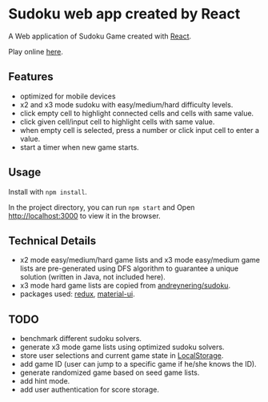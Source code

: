 # Sudoku web app created by React

A Web application of Sudoku Game created with [React](https://reactjs.org/).

Play online [here](https://sudoku-c6bd2.web.app/).

## Features

* optimized for mobile devices
* x2 and x3 mode sudoku with easy/medium/hard difficulty levels.
* click empty cell to highlight connected cells and cells with same value.
* click given cell/input cell to highlight cells with same value.
* when empty cell is selected, press a number or click input cell to enter a value.
* start a timer when new game starts.

## Usage

Install with `npm install`.

In the project directory, you can run `npm start` and Open [http://localhost:3000](http://localhost:3000) to view it in
the browser.

## Technical Details

* x2 mode easy/medium/hard game lists and x3 mode easy/medium game lists are pre-generated using DFS algorithm to
  guarantee a unique solution (written in Java, not included here).
* x3 mode hard game lists are copied
  from [andreynering/sudoku](https://github.com/andreynering/sudoku/blob/master/js/boards.js).
* packages used: [redux](https://react-redux.js.org/), [material-ui](https://material-ui.com/).

## TODO

* benchmark different sudoku solvers.
* generate x3 mode game lists using optimized sudoku solvers.
* store user selections and current game state
  in [LocalStorage](https://developer.mozilla.org/en-US/docs/Web/API/Window/localStorage).
* add game ID (user can jump to a specific game if he/she knows the ID).
* generate randomized game based on seed game lists.
* add hint mode.
* add user authentication for score storage.
